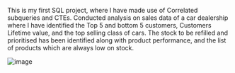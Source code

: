This is my first SQL project, where I have made use of Correlated subqueries and CTEs. 
Conducted analysis on sales data of a car dealership where I have identified the Top 5 and bottom 5 customers, Customers Lifetime value, and the top selling class of cars.
The stock to be refilled and prioritised has been identified along with product performance, and the list of products which are always low on stock. 
﻿

![image](https://github.com/dakshit02q/model-cars/assets/69599534/021c7529-0276-4e21-8666-c88d2fc77b50)

